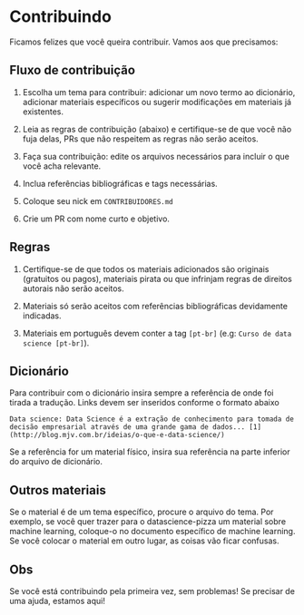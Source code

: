 # Contribuindo

Ficamos felizes que você queira contribuir. Vamos aos que precisamos:


## Fluxo de contribuição

1. Escolha um tema para contribuir: adicionar um novo termo ao dicionário, adicionar materiais específicos ou
sugerir modificações em materiais já existentes.

2. Leia as regras de contribuição (abaixo) e certifique-se de que você não fuja delas, PRs que não respeitem
as regras não serão aceitos.

3. Faça sua contribuição: edite os arquivos necessários para incluir o que você acha relevante.

4. Inclua referências bibliográficas e tags necessárias.

5. Coloque seu nick em `CONTRIBUIDORES.md`

6. Crie um PR com nome curto e objetivo.


## Regras
1. Certifique-se de que todos os materiais adicionados são originais (gratuitos ou pagos), materiais pirata ou que infrinjam regras
de direitos autorais não serão aceitos.

2. Materiais só serão aceitos com referências bibliográficas devidamente indicadas.

3. Materiais em português devem conter a tag `[pt-br]` (e.g: `Curso de data science [pt-br]`).


## Dicionário
Para contribuir com o dicionário insira sempre a referência de onde foi tirada a tradução. Links devem ser inseridos conforme o
formato abaixo

`Data science: Data Science é a extração de conhecimento para tomada de decisão empresarial através de uma grande gama de dados... [1](http://blog.mjv.com.br/ideias/o-que-e-data-science/)`

Se a referência for um material físico, insira sua referência na parte inferior do arquivo de dicionário.


## Outros materiais
Se o material é de um tema específico, procure o arquivo do tema. Por exemplo, se você quer trazer para o datascience-pizza
um material sobre machine learning, coloque-o no documento específico de machine learning. Se você colocar o material em outro
lugar, as coisas vão ficar confusas.


## Obs
Se você está contribuindo pela primeira vez, sem problemas! Se precisar de uma ajuda, estamos aqui!
